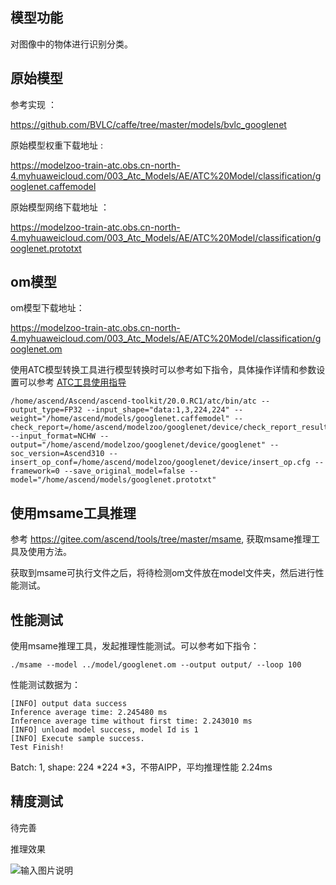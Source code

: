 ## 模型功能

 对图像中的物体进行识别分类。

## 原始模型

参考实现 ：

https://github.com/BVLC/caffe/tree/master/models/bvlc_googlenet

原始模型权重下载地址 :

https://modelzoo-train-atc.obs.cn-north-4.myhuaweicloud.com/003_Atc_Models/AE/ATC%20Model/classification/googlenet.caffemodel

原始模型网络下载地址 ：

https://modelzoo-train-atc.obs.cn-north-4.myhuaweicloud.com/003_Atc_Models/AE/ATC%20Model/classification/googlenet.prototxt


## om模型

om模型下载地址：

https://modelzoo-train-atc.obs.cn-north-4.myhuaweicloud.com/003_Atc_Models/AE/ATC%20Model/classification/googlenet.om

使用ATC模型转换工具进行模型转换时可以参考如下指令，具体操作详情和参数设置可以参考  [ATC工具使用指导](https://support.huaweicloud.com/ti-atc-A200dk_3000/altasatc_16_002.html) 

```
/home/ascend/Ascend/ascend-toolkit/20.0.RC1/atc/bin/atc --output_type=FP32 --input_shape="data:1,3,224,224" --weight="/home/ascend/models/googlenet.caffemodel" --check_report=/home/ascend/modelzoo/googlenet/device/check_report_result.json --input_format=NCHW --output="/home/ascend/modelzoo/googlenet/device/googlenet" --soc_version=Ascend310 --insert_op_conf=/home/ascend/modelzoo/googlenet/device/insert_op.cfg --framework=0 --save_original_model=false --model="/home/ascend/models/googlenet.prototxt" 
```

## 使用msame工具推理

参考 https://gitee.com/ascend/tools/tree/master/msame, 获取msame推理工具及使用方法。

获取到msame可执行文件之后，将待检测om文件放在model文件夹，然后进行性能测试。

## 性能测试

使用msame推理工具，发起推理性能测试。可以参考如下指令： 

```
./msame --model ../model/googlenet.om --output output/ --loop 100
```

性能测试数据为：

```
[INFO] output data success
Inference average time: 2.245480 ms
Inference average time without first time: 2.243010 ms
[INFO] unload model success, model Id is 1
[INFO] Execute sample success.
Test Finish!
```

Batch: 1, shape:  224 *224 *3，不带AIPP，平均推理性能 2.24ms

## 精度测试

待完善

推理效果

![输入图片说明](https://images.gitee.com/uploads/images/2020/1127/161133_c32fe9f8_7990837.png "dog.png")